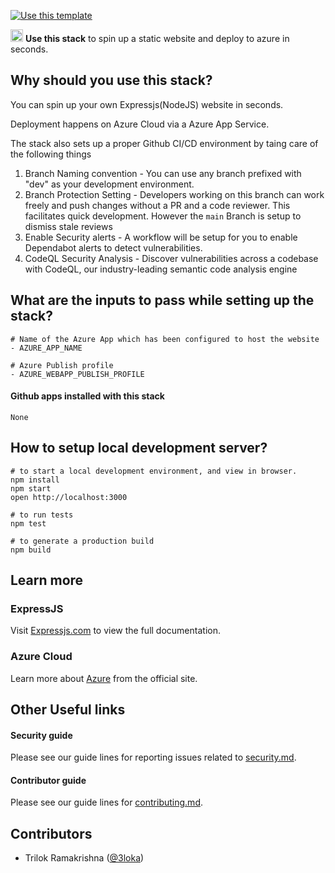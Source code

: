 [![Use this template](https://github.com/stack-instance/badge.svg)](https://github.com/stack-instance?stack_template_owner=3loka&stack_template_repo=nodejs-azureapp-stack)
                  

 <p>
    <img src="https://avatars.githubusercontent.com/u/6844498?s=200&v=4" height="20">
    <b>Use this stack</b> to spin up a static website and deploy to azure in seconds.
</p>


## Why should you use this stack?
You can spin up your own Expressjs(NodeJS) website in seconds. 

Deployment happens on Azure Cloud via a Azure App Service.

The stack also sets up a proper Github CI/CD environment by taing care of the following things
1. Branch Naming convention - You can use any branch prefixed with "dev" as your development environment. 
2. Branch Protection Setting - Developers working on this branch can work freely and push changes without a PR and a code reviewer. This facilitates quick development. However the `main` Branch is setup to dismiss stale reviews
3. Enable Security alerts - A workflow will be setup for you to enable Dependabot alerts to detect vulnerabilities.
4. CodeQL Security Analysis - Discover vulnerabilities across a codebase with CodeQL, our industry-leading semantic code analysis engine

## What are the inputs to pass while setting up the stack?
```
# Name of the Azure App which has been configured to host the website
- AZURE_APP_NAME

# Azure Publish profile
- AZURE_WEBAPP_PUBLISH_PROFILE
```

#### Github apps installed with this stack
```None```

## How to setup local development server?
```
# to start a local development environment, and view in browser.
npm install
npm start
open http://localhost:3000 

# to run tests
npm test

# to generate a production build
npm build
```

## Learn more 

### ExpressJS
Visit [Expressjs.com](https://expressjs.com) to view the full documentation.

### Azure Cloud
Learn more about [Azure](https://docs.microsoft.com/en-us/azure) from the official site.


## Other Useful links

#### Security guide
Please see our guide lines for reporting issues related to [security.md](/.github/stacks/security.md).

#### Contributor guide
Please see our guide lines for [contributing.md](/.github/stacks/contributing.md).

## Contributors 
- Trilok Ramakrishna ([@3loka](https://twitter.com/3loka))
